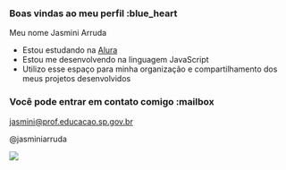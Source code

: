 ### Boas vindas ao meu perfil :blue_heart

Meu nome Jasmini Arruda

- Estou estudando na [Alura](https://www.alura.com.br)
- Estou me desenvolvendo na linguagem JavaScript
- Utilizo esse espaço para minha organização e compartilhamento dos meus projetos desenvolvidos

### Você pode entrar em contato comigo :mailbox

jasmini@prof.educacao.sp.gov.br

@jasminiarruda

![](https://media1.tenor.com/m/jp-ltp06M2oAAAAd/ahsoka-show-star-wars.gif)
